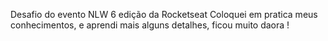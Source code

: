 Desafio do evento NLW 6 edição da Rocketseat
Coloquei em pratica meus conhecimentos, e aprendi mais alguns detalhes, ficou muito daora !
